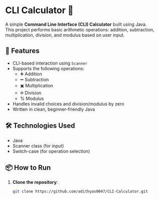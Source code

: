 # CLI Calculator 🔢

A simple **Command Line Interface (CLI) Calculator** built using Java.  
This project performs basic arithmetic operations: addition, subtraction, multiplication, division, and modulus based on user input.

## 🚀 Features

- CLI-based interaction using `Scanner`
- Supports the following operations:
  - ➕ Addition
  - ➖ Subtraction
  - ✖️ Multiplication
  - ➗ Division
  - % Modulus
- Handles invalid choices and division/modulus by zero
- Written in clean, beginner-friendly Java

## 🛠 Technologies Used

- Java
- Scanner class (for input)
- Switch-case (for operation selection)

## 📦 How to Run

1. **Clone the repository**:
   ```bash
   git clone https://github.com/adithyas0047/CLI-Calculator.git
   ```
